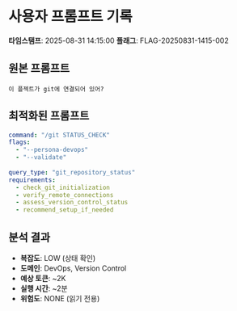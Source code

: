# 사용자 프롬프트 기록

**타임스탬프**: 2025-08-31 14:15:00
**플래그**: FLAG-20250831-1415-002

## 원본 프롬프트
```
이 플젝트가 git에 연결되어 있어?
```

## 최적화된 프롬프트
```yaml
command: "/git STATUS_CHECK"
flags: 
  - "--persona-devops"
  - "--validate"
  
query_type: "git_repository_status"
requirements:
  - check_git_initialization
  - verify_remote_connections
  - assess_version_control_status
  - recommend_setup_if_needed
```

## 분석 결과
- **복잡도**: LOW (상태 확인)
- **도메인**: DevOps, Version Control
- **예상 토큰**: ~2K
- **실행 시간**: ~2분
- **위험도**: NONE (읽기 전용)